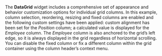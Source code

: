 The **DataGrid** widget includes a&nbsp;comprehensive set of&nbsp;appearance and behavior customization options for individual grid columns. In&nbsp;this example, column selection, reordering, resizing and fixed columns are enabled and the following custom settings have been applied: custom alignment has been set for the _Position_ column; a&nbsp;calculated value is&nbsp;displayed for the _Employee_ column. The _Employee_ column is&nbsp;also anchored to&nbsp;the grid&rsquo;s left edge, so&nbsp;it&nbsp;is&nbsp;always displayed in&nbsp;the grid regardless of&nbsp;horizontal scrolling. You can disable the fixed column or&nbsp;fix a&nbsp;different column within the grid container using the column header&rsquo;s context menu.